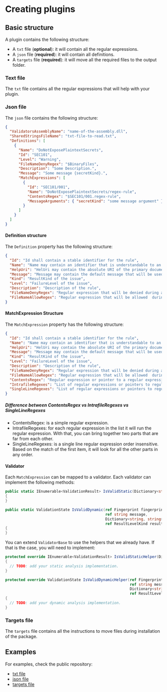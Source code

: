 # Creating plugins

## Basic structure

A plugin contains the following structure:

- A `txt` file (**optional**): it will contain all the regular expressions.
- A `json` file (**required**): it will contain all definitions.
- A `targets` file (**required**): it will move all the required files to the output folder.

### Text file

The `txt` file contains all the regular expressions that will help with your plugin.

### Json file

The `json` file contains the following structure:

```json
{
  "ValidatorsAssemblyName": "name-of-the-assembly.dll",
  "SharedStringsFileName": "txt-file-to-read.txt",
  "Definitions": [
    {
      "Name": "DoNotExposePlaintextSecrets",
      "Id": "SEC101",
      "Level": "Warning",
      "FileNameDenyRegex": "$BinaryFiles",
      "Description": "Some Description.",
      "Message": "Some message {secretKind}.",
      "MatchExpressions": [
        {
          "Id": "SEC101/001",
          "Name": "DoNotExposePlaintextSecrets/regex-rule",
          "ContentsRegex": "$SEC101/001.regex-rule",
          "MessageArguments": { "secretKind": "some message argument" }
        }
      ]
    }
  ]
}
```

#### Definition structure

The `Definition` property has the following structure:

```json
{
  "Id": "Id shall contain a stable identifier for the rule",
  "Name": "Name may contain an identifier that is understandable to an end user",
  "HelpUri": "HelUri may contain the absolute URI of the primary documentation for the reporting item",
  "Message": "Message may contain the default message that will be used",
  "Kind": "ResultKind of the issue",
  "Level": "FailureLevel of the issue",
  "Description": "Description of the rule",
  "FileNameDenyRegex": "Regular expression that will be denied during analysis",
  "FileNameAllowRegex": "Regular expression that will be allowed  during analysis"
}
```

#### MatchExpression Structure

The `MatchExpression` property has the following structure:

```json
{
  "Id": "Id shall contain a stable identifier for the rule",
  "Name": "Name may contain an identifier that is understandable to an end user",
  "HelpUri": "HelUri may contain the absolute URI of the primary documentation for the reporting item",
  "Message": "Message may contain the default message that will be used",
  "Kind": "ResultKind of the issue",
  "Level": "FailureLevel of the issue",
  "Description": "Description of the rule",
  "FileNameDenyRegex": "Regular expression that will be denied during analysis",
  "FileNameAllowRegex": "Regular expression that will be allowed  during analysis",
  "ContentsRegex": "Regular expression or pointer to a regular expression in the txt file",
  "IntrafileRegexes": "List of regular expressions or pointers to regular expressions in the txt file",
  "SingleLineRegexes": "List of regular expressions or pointers to regular expressions in the txt file"
}
```

##### Difference between ContentsRegex vs IntrafileRegexes vs SingleLineRegexes

- ContentsRegex: is a simple regular expression.
- IntrafileRegexes: for each regular expression in the list it will run the regular expression. With that, you can bring together two parts that are far from each other.
- SingleLineRegexes: is a single line regular expression order insensitive. Based on the match of the first item, it will look for all the other parts in any order.

#### Validator

Each `MatchExpression` can be mapped to a validator.
Each validator can implement the following methods:

```csharp
public static IEnumerable<ValidationResult> IsValidStatic(Dictionary<string, FlexMatch> groups)
{
}

public static ValidationState IsValidDynamic(ref Fingerprint fingerprint,
                                             ref string message,
                                             Dictionary<string, string> options,
                                             ref ResultLevelKind resultLevelKind)
{
}
```

You can extend `ValidatorBase` to use the helpers that we already have. If that is the case, you will need to implement:

```csharp
protected override IEnumerable<ValidationResult> IsValidStaticHelper(Dictionary<string, FlexMatch> groups)
{
  // TODO: add your static analysis implementation.
}

protected override ValidationState IsValidDynamicHelper(ref Fingerprint fingerprint,
                                                        ref string message,
                                                        Dictionary<string, string> options,
                                                        ref ResultLevelKind resultLevelKind)
{
  // TODO: add your dynamic analysis implementation.
}
```

### Targets file

The `targets` file contains all the instructions to move files during installation of the package.

## Examples

For examples, check the public repository:

- [txt file](https://github.com/microsoft/sarif-pattern-matcher/blob/main/Src/Plugins/Security/Security.SharedStrings.txt)
- [json file](https://github.com/microsoft/sarif-pattern-matcher/blob/main/Src/Plugins/Security/SEC101.SecurePlaintextSecrets.json)
- [targets file](https://github.com/microsoft/sarif-pattern-matcher/blob/main/Src/Plugins/Security/build/Sarif.PatternMatcher.Security.targets)
